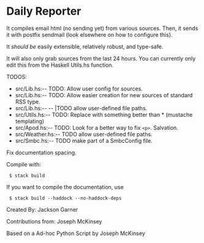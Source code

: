 # Daily Reporter

It compiles email html (no sending yet) from various sources. Then, it sends it
with postfix sendmail (look elsewhere on how to configure this).

It *should be* easily extensible, relatively robust, and type-safe.

It will also only grab sources from the last 24 hours. You can currently only
edit this from the Haskell Utils.hs function.

TODOS:
* src/Lib.hs:-- TODO: Allow user config for sources.
* src/Lib.hs:-- TODO: Allow easier creation for new sources of standard RSS type.
* src/Lib.hs:-- -- |TODO allow user-defined file paths.
* src/Utils.hs:-- TODO: Replace with something better than * (mustache templating)
* src/Apod.hs:-- TODO: Look for a better way to fix `<p>`. Salvation.
* src/Weather.hs:-- TODO allow user-defined file paths.
* src/Smbc.hs:-- TODO make part of a SmbcConfig file.

Fix documentation spacing.

Compile with:

` $ stack build`

If you want to compile the documentation, use

` $ stack build --haddock --no-haddock-deps`

Created By:
Jackson Garner

Contributions from:
Joseph McKinsey

Based on a Ad-hoc Python Script by Joseph McKinsey
